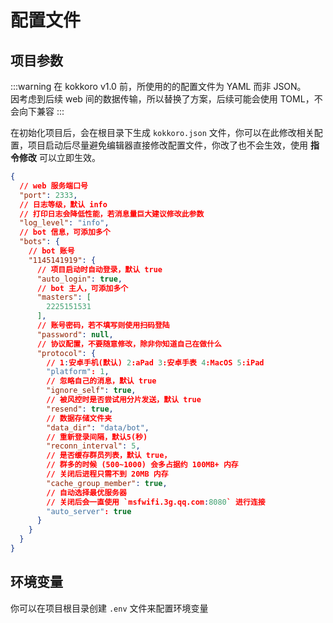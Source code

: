 # 配置文件

## 项目参数

:::warning
在 kokkoro v1.0 前，所使用的的配置文件为 YAML 而非 JSON。  
因考虑到后续 web 间的数据传输，所以替换了方案，后续可能会使用 TOML，不会向下兼容
:::

在初始化项目后，会在根目录下生成 `kokkoro.json` 文件，你可以在此修改相关配置，项目启动后尽量避免编辑器直接修改配置文件，你改了也不会生效，使用 **指令修改** 可以立即生效。

```json
{
  // web 服务端口号
  "port": 2333,
  // 日志等级，默认 info
  // 打印日志会降低性能，若消息量巨大建议修改此参数
  "log_level": "info",
  // bot 信息，可添加多个
  "bots": {
    // bot 账号
    "1145141919": {
      // 项目启动时自动登录，默认 true
      "auto_login": true,
      // bot 主人，可添加多个
      "masters": [
        2225151531
      ],
      // 账号密码，若不填写则使用扫码登陆
      "password": null,
      // 协议配置，不要随意修改，除非你知道自己在做什么
      "protocol": {
        // 1:安卓手机(默认) 2:aPad 3:安卓手表 4:MacOS 5:iPad
        "platform": 1,
        // 忽略自己的消息，默认 true
        "ignore_self": true,
        // 被风控时是否尝试用分片发送，默认 true
        "resend": true,
        // 数据存储文件夹
        "data_dir": "data/bot",
        // 重新登录间隔，默认5(秒)
        "reconn_interval": 5,
        // 是否缓存群员列表，默认 true，
        // 群多的时候 (500~1000) 会多占据约 100MB+ 内存
        // 关闭后进程只需不到 20MB 内存
        "cache_group_member": true,
        // 自动选择最优服务器
        // 关闭后会一直使用 `msfwifi.3g.qq.com:8080` 进行连接
        "auto_server": true
      }
    }
  }
}
```

## 环境变量

你可以在项目根目录创建 `.env` 文件来配置环境变量
